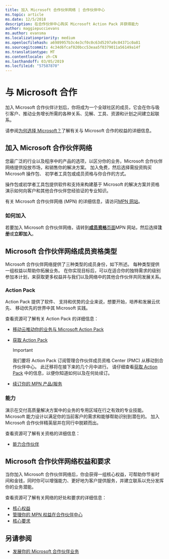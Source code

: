 ```yaml
---
title: 加入 Microsoft 合作伙伴网络 | 合作伙伴中心
ms.topic: article
ms.date: 12/5/2018
description: 在合作伙伴中心购买 Microsoft Action Pack 并获得能力
author: maggiepuccievans
ms.author: evansma
ms.localizationpriority: medium
ms.openlocfilehash: a6989957b3c4e3cf0c0c63d5297a9c04371c0a81
ms.sourcegitcommit: 4c34d6fcaf020bcc53eaa5f0379011a56149a14f
ms.translationtype: MT
ms.contentlocale: zh-CN
ms.lasthandoff: 03/05/2019
ms.locfileid: "57587870"
---
```

<!-- Note from Maggie on Dec 5, 2018: I can no longer tell what purpose this article serves. I'm going to redirect it to the mpn-overview.md topic and move the relevant information there. In the interim, I've copied and pasted the content from the MPN overview topic into this one in case anyone out there has it bookmarked.
-->

# <a name="partner-with-microsoft"></a>与 Microsoft 合作

加入 Microsoft 合作伙伴计划后，你将成为一个全球社区的成员，它会在你与吸引客户、推动业务增长所需的各种关系、见解、工具、资源和计划之间建立起联系。

请参阅[为何选择 Microsoft？](https://partner.microsoft.com/business-opportunities/why-microsoft)了解有关与 Microsoft 合作的权益的详细信息。 

## <a name="join-the-microsoft-partner-network"></a>加入 Microsoft 合作伙伴网络

<!-- 12/5/18 The content below was copied and pasted directly from the Membership page of the MPN site (https://partner.microsoft.com/en-us/membership)-->

您最广泛的行业以及程序中的产品的选项，以区分你的业务，Microsoft 合作伙伴网络提供投放市场，和销售你的解决方案。 加入免费，然后选择需投资购买 Microsoft 操作包、 初学者工具包或成员资格与你合作的方式。

操作包或初学者工具包提供软件和支持来构建基于 Microsoft 的解决方案并资格演示如何向客户和其他合作伙伴您经验证的专业知识。

有关 Microsoft 合作伙伴网络 (MPN) 的详细信息，请访问[MPN 网站](https://partner.microsoft.com/commercial)。

### <a name="how-to-join"></a>如何加入

若要加入 Microsoft 合作伙伴网络，请转到[**成员资格**页面](https://partner.microsoft.com/membership)MPN 网站，然后选择**注册**或**立即加入**。

## <a name="microsoft-partner-network-membership-types"></a>Microsoft 合作伙伴网络成员资格类型

<!-- 12/5/18 The content below was copied and pasted directly from the Membership pages of the MPN site (https://partner.microsoft.com/en-us/membership)-->

Microsoft 合作伙伴网络提供了三种类型的成员身份，如下所述。 每种类型提供一组权益以帮助你拓展业务。 在你实现目标后，可以在适合你的独特需求的级别参加本计划，来获取更多权益并与我们以及网络中的其他合作伙伴共同发展关系。

### <a name="action-pack"></a>Action Pack

Action Pack 提供了软件、 支持和优势的企业来说，想要开始，培养和发展云优先、 移动优先的世界中其 Microsoft 实践。 

查看资源可了解有关 Action Pack 的详细信息：

- [移动云推动你的业务与 Microsoft Action Pack](https://partner.microsoft.com/membership/action-pack)
- [获取 Action Pack](mpn-get-action-pack.md)
  
    >[!IMPORTANT]
    >我们要将 Action Pack 订阅管理合作伙伴成员资格 Center (PMC) 从移动到合作伙伴中心。 此迁移将在接下来的几个月中进行。 请仔细查看[获取 Action Pack](mpn-get-action-pack.md) 中的信息，以便你知道如何以及在何处续订。  

- [续订你的 MPN 产品/服务](renew-mpn-offers.md)

### <a name="competencies"></a>能力

演示在交付高质量解决方案中的业务的专用区域在行之有效的专业技能。 Microsoft 能力设计以满足你的当前客户的需求和能够帮助识别到潜在的。 加入 Microsoft 合作伙伴精英层并在同行中脱颖而出。

查看资源可了解有关资格的详细信息：

- [能力合作伙伴](https://partner.microsoft.com/membership/competencies)

## <a name="microsoft-partner-network-benefits-and-requirements"></a>Microsoft 合作伙伴网络权益和要求

当你加入 Microsoft 合作伙伴网络后，你会获得一组核心权益，可帮助你节省时间和金钱，同时你可以增强能力、更好地为客户提供服务，并建立联系以充分发挥你的业务潜能。

查看资源可了解有关网络的好处和要求的详细信息：

- [核心权益](https://partner.microsoft.com/en-us/membership/core-benefits#simple-tab-content-1)
- [管理你的 MPN 权益在合作伙伴中心](manage-your-partner-network-benefits.md)
- [核心要求](https://partner.microsoft.com/en-us/membership/core-benefits#simple-tab-content-2)

## <a name="see-also"></a>另请参阅
- [发展你的 Microsoft 合作伙伴业务](grow-your-business.md)
